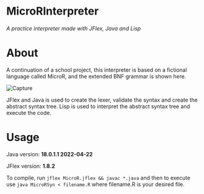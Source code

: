 # MicroRInterpreter 
###### A practice interpreter made with JFlex, Java and Lisp 
# About
A continuation of a school project, this interpreter is based on a fictional language called MicroR, and the extended BNF grammar is shown here.

![Capture](https://user-images.githubusercontent.com/78707594/172248679-8ee9b172-7b74-43a5-a0b3-9ebd98dd028a.PNG)

JFlex and Java is used to create the lexer, validate the syntax and create the abstract syntax tree. Lisp is used to interpret the abstract syntax tree and execute the code.

# Usage
Java version: **18.0.1.1 2022-04-22**

JFlex version: **1.8.2**

To compile, run `jflex MicroR.jflex && javac *.java` and then to execute use `java MicroRSyn < filename.R` where filename.R is your desired file.
